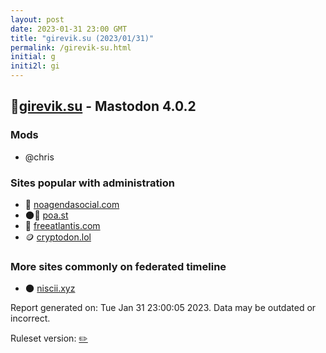 ```yaml
---
layout: post
date: 2023-01-31 23:00 GMT
title: "girevik.su (2023/01/31)"
permalink: /girevik-su.html
initial: g
initi2l: gi
---
```


## 🐘[girevik.su](https://girevik.su) - Mastodon 4.0.2

### Mods
 * @chris

### Sites popular with administration

* 💉 [noagendasocial.com](/noagendasocial-com.html)
* 🌑🧸 [poa.st](/poa-st.html)
* 💉 [freeatlantis.com](/freeatlantis-com.html)
* 🪙 [cryptodon.lol](/cryptodon-lol.html)

### More sites commonly on federated timeline

* 🌑 [niscii.xyz](/niscii-xyz.html)

Report generated on: Tue Jan 31 23:00:05 2023. Data may be outdated or incorrect.

Ruleset version: [✏️](/version-pencil)
